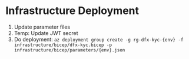 # Infrastructure Deployment

1. Update parameter files
1. Temp: Update JWT secret
1. Do deployment: `az deployment group create -g rg-dfx-kyc-{env} -f infrastructure/bicep/dfx-kyc.bicep -p infrastructure/bicep/parameters/{env}.json`
